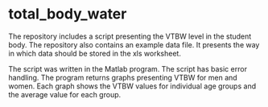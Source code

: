 # total_body_water
The repository includes a script presenting the VTBW level in the student body. The repository also contains an example data file. It presents the way in which data should be stored in the xls worksheet.

The script was written in the Matlab program. The script has basic error handling. The program returns graphs presenting VTBW for men and women. Each graph shows the VTBW values ​​for individual age groups and the average value for each group.
